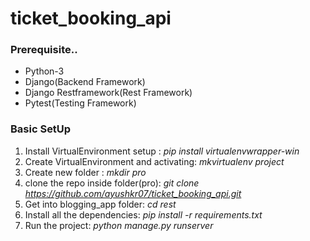 # ticket_booking_api

### Prerequisite..
 - Python-3
 - Django(Backend Framework)
 - Django Restframework(Rest Framework)
 - Pytest(Testing Framework)
 
 ### Basic SetUp
1. Install VirtualEnvironment setup : *pip install virtualenvwrapper-win*
2. Create VirtualEnvironment and activating: *mkvirtualenv project*
3. Create new folder : *mkdir pro*
4. clone the repo inside folder(pro): *git clone https://github.com/ayushkr07/ticket_booking_api.git*
5. Get into blogging_app folder: *cd rest*
6. Install all the dependencies: *pip install -r requirements.txt*
7. Run the project: *python manage.py runserver*

